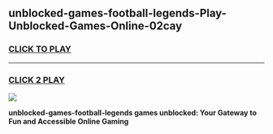 
## unblocked-games-football-legends-Play-Unblocked-Games-Online-02cay
<h3>
<a href="https://premium76.site?title=unblocked-games-football-legends&ref=25A">CLICK TO PLAY</a></h3>
<hr>

<h3>
<a href="https://premium76.site?title=unblocked-games-football-legends&ref=25A">CLICK 2 PLAY</a>
  
</h3>

<a href="https://premium76.site?title=unblocked-games-football-legends&ref=25A"><img src="https://clearcache.store/games.png"></a>


**unblocked-games-football-legends games unblocked: Your Gateway to Fun and Accessible Online Gaming**
